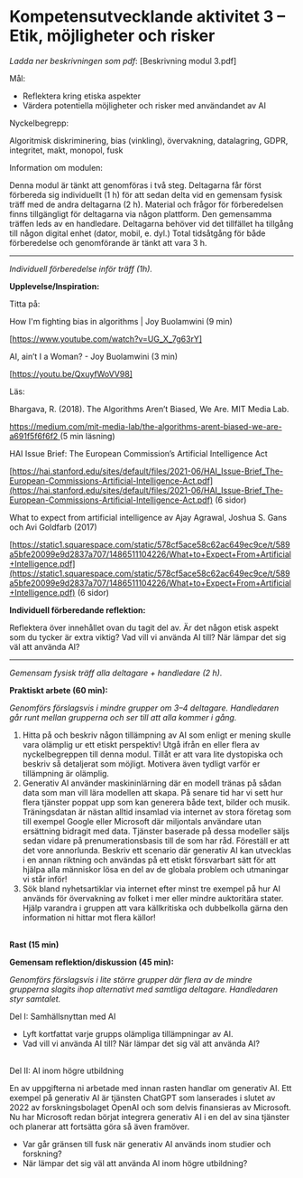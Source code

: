 # Kompetensutvecklande aktivitet 3 – Etik, möjligheter och risker

_Ladda ner beskrivningen som pdf_\: [Beskrivning modul 3.pdf]

Mål:

- Reflektera kring etiska aspekter
- Värdera potentiella möjligheter och risker med användandet av AI

Nyckelbegrepp:

Algoritmisk diskriminering, bias (vinkling), övervakning, datalagring, GDPR, integritet, makt, monopol, fusk

Information om modulen:

Denna modul är tänkt att genomföras i två steg. Deltagarna får först förbereda sig individuellt (1 h) för att sedan delta vid en gemensam fysisk träff med de andra deltagarna (2 h). Material och frågor för förberedelsen finns tillgängligt för deltagarna via någon plattform. Den gemensamma träffen leds av en handledare. Deltagarna behöver vid det tillfället ha tillgång till någon digital enhet (dator, mobil, e. dyl.) Total tidsåtgång för både förberedelse och genomförande är tänkt att vara 3 h.

---

_Individuell förberedelse inför träff (1h)._

**Upplevelse/Inspiration:**

Titta på:

How I'm fighting bias in algorithms \| Joy Buolamwini (9 min)

[https://www.youtube.com/watch?v=UG_X_7g63rY]

AI, ain’t I a Woman? - Joy Buolamwini (3 min)

[https://youtu.be/QxuyfWoVV98]

Läs:

Bhargava, R. (2018). The Algorithms Aren’t Biased, We Are. MIT Media Lab.

[https://medium.com/mit-media-lab/the-algorithms-arent-biased-we-are-a691f5f6f6f2 ](https://medium.com/mit-media-lab/the-algorithms-arent-biased-we-are-a691f5f6f6f2)(5 min läsning)

HAI Issue Brief: The European Commission’s Artificial Intelligence Act

[https://hai.stanford.edu/sites/default/files/2021-06/HAI_Issue-Brief_The-European-Commissions-Artificial-Intelligence-Act.pdf](https://hai.stanford.edu/sites/default/files/2021-06/HAI_Issue-Brief_The-European-Commissions-Artificial-Intelligence-Act.pdf) (6 sidor)

What to expect from artificial intelligence av Ajay Agrawal, Joshua S. Gans och Avi Goldfarb (2017)

[https://static1.squarespace.com/static/578cf5ace58c62ac649ec9ce/t/589a5bfe20099e9d2837a707/1486511104226/What+to+Expect+From+Artificial+Intelligence.pdf](https://static1.squarespace.com/static/578cf5ace58c62ac649ec9ce/t/589a5bfe20099e9d2837a707/1486511104226/What+to+Expect+From+Artificial+Intelligence.pdf) (6 sidor)

**Individuell förberedande reflektion:**

Reflektera över innehållet ovan du tagit del av. Är det någon etisk aspekt som du tycker är extra viktig? Vad vill vi använda AI till? När lämpar det sig väl att använda AI?

---

_Gemensam fysisk träff alla deltagare + handledare (2 h)._

**Praktiskt arbete (60 min):**

_Genomförs förslagsvis i mindre grupper om 3–4 deltagare. Handledaren går runt mellan grupperna och ser till att alla kommer i gång._

1. Hitta på och beskriv någon tillämpning av AI som enligt er mening skulle vara olämplig ur ett etiskt perspektiv! Utgå ifrån en eller flera av nyckelbegreppen till denna modul. Tillåt er att vara lite dystopiska och beskriv så detaljerat som möjligt. Motivera även tydligt varför er tillämpning är olämplig.
2. Generativ AI använder maskininlärning där en modell tränas på sådan data som man vill lära modellen att skapa. På senare tid har vi sett hur flera tjänster poppat upp som kan generera både text, bilder och musik. Träningsdatan är nästan alltid insamlad via internet av stora företag som till exempel Google eller Microsoft där miljontals användare utan ersättning bidragit med data. Tjänster baserade på dessa modeller säljs sedan vidare på prenumerationsbasis till de som har råd. Föreställ er att det vore annorlunda. Beskriv ett scenario där generativ AI kan utvecklas i en annan riktning och användas på ett etiskt försvarbart sätt för att hjälpa alla människor lösa en del av de globala problem och utmaningar vi står inför!
3. Sök bland nyhetsartiklar via internet efter minst tre exempel på hur AI används för övervakning av folket i mer eller mindre auktoritära stater. Hjälp varandra i gruppen att vara källkritiska och dubbelkolla gärna den information ni hittar mot flera källor!

**\
Rast (15 min)**

**Gemensam reflektion/diskussion (45 min):**

_Genomförs förslagsvis i lite större grupper där flera av de mindre grupperna slagits ihop alternativt med samtliga deltagare. Handledaren styr samtalet._

Del I: Samhällsnyttan med AI

- Lyft kortfattat varje grupps olämpliga tillämpningar av AI.
- Vad vill vi använda AI till? När lämpar det sig väl att använda AI?

\
Del II: AI inom högre utbildning

En av uppgifterna ni arbetade med innan rasten handlar om generativ AI. Ett exempel på generativ AI är tjänsten ChatGPT som lanserades i slutet av 2022 av forskningsbolaget OpenAI och som delvis finansieras av Microsoft. Nu har Microsoft redan börjat integrera generativ AI i en del av sina tjänster och planerar att fortsätta göra så även framöver.

- Var går gränsen till fusk när generativ AI används inom studier och forskning?
- När lämpar det sig väl att använda AI inom högre utbildning?
